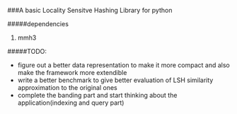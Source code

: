 ###A basic Locality Sensitve Hashing Library for python 

#####dependencies
1. mmh3

#####TODO:
- figure out a better data representation to make it more compact and also make the framework more extendible
- write a better benchmark to give better evaluation of LSH similarity approximation to the original ones
- complete the banding part and start thinking about the application(indexing and query part)